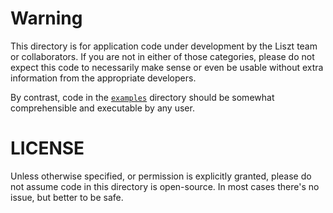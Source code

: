 
# Warning

This directory is for application code under development by the Liszt team or collaborators.  If you are not in either of those categories, please do not expect this code to necessarily make sense or even be usable without extra information from the appropriate developers.

By contrast, code in the [`examples`](../examples) directory should be somewhat comprehensible and executable by any user.

# LICENSE

Unless otherwise specified, or permission is explicitly granted, please do not assume code in this directory is open-source.  In most cases there's no issue, but better to be safe.